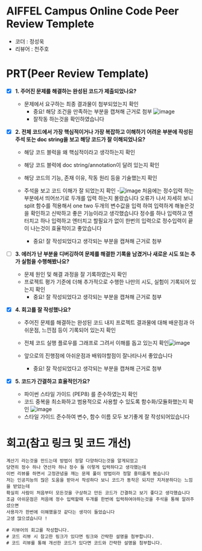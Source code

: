 # AIFFEL Campus Online Code Peer Review Templete
- 코더 : 정성욱
- 리뷰어 : 천주호


# PRT(Peer Review Template)
- [x]  **1. 주어진 문제를 해결하는 완성된 코드가 제출되었나요?**
    - 문제에서 요구하는 최종 결과물이 첨부되었는지 확인
        - 중요! 해당 조건을 만족하는 부분을 캡쳐해 근거로 첨부   ![image](https://github.com/user-attachments/assets/9547799b-35b6-433f-9256-5a4cb4b3985b)
        - 잘작동 하는것을 확인하였습니다

    
- [x]  **2. 전체 코드에서 가장 핵심적이거나 가장 복잡하고 이해하기 어려운 부분에 작성된 
주석 또는 doc string을 보고 해당 코드가 잘 이해되었나요?**
    - 해당 코드 블럭을 왜 핵심적이라고 생각하는지 확인
    - 해당 코드 블럭에 doc string/annotation이 달려 있는지 확인
    - 해당 코드의 기능, 존재 이유, 작동 원리 등을 기술했는지 확인
    - 주석을 보고 코드 이해가 잘 되었는지 확인
    -![image](https://github.com/user-attachments/assets/dadc9bd2-3ff0-4ef6-8302-fbc4bb5e358e)
       처음에는 정수입력 하는부분에서 띄어쓰기로 두개를 입력 하는지 몰랐습니다
      오류가 나서 자세히 보니 split 함수를 적용해서 one two 두개의 변수값을 입력 하여 입력하게 해놓은것을 확인하고
      신박하고 좋은 기능이라고 생각했습니다
      정수를 하나 입력하고 엔터치고 하나 입력하고 엔터치고 할필요가 없이 한번의 입력으로 정수입력이 끝이 나는것이 효율적이고 좋았습니다

        - 중요! 잘 작성되었다고 생각되는 부분을 캡쳐해 근거로 첨부
        
- [ ]  **3. 에러가 난 부분을 디버깅하여 문제를 해결한 기록을 남겼거나
새로운 시도 또는 추가 실험을 수행해봤나요?**
    - 문제 원인 및 해결 과정을 잘 기록하였는지 확인
    - 프로젝트 평가 기준에 더해 추가적으로 수행한 나만의 시도, 
    실험이 기록되어 있는지 확인
        - 중요! 잘 작성되었다고 생각되는 부분을 캡쳐해 근거로 첨부
        
- [x]  **4. 회고를 잘 작성했나요?**
    - 주어진 문제를 해결하는 완성된 코드 내지 프로젝트 결과물에 대해
    배운점과 아쉬운점, 느낀점 등이 기록되어 있는지 확인
    - 전체 코드 실행 플로우를 그래프로 그려서 이해를 돕고 있는지 확인![image](https://github.com/user-attachments/assets/f5bfa586-07da-484c-9ccc-7bcc3e226377)
    - 앞으로의 진행점에 아쉬운점과 배워야할점이 잘나타나서 좋았습니다 

        - 중요! 잘 작성되었다고 생각되는 부분을 캡쳐해 근거로 첨부
        
- [x]  **5. 코드가 간결하고 효율적인가요?**
    - 파이썬 스타일 가이드 (PEP8) 를 준수하였는지 확인
    - 코드 중복을 최소화하고 범용적으로 사용할 수 있도록 함수화/모듈화했는지 확인
    ![image](https://github.com/user-attachments/assets/a093d7bf-b5d8-489b-9c7a-6ef9fada8402)
    - 스타일 가이드 준수하여 변수, 함수 이름 모두 보기좋게 잘 작성되어있습니다 


# 회고(참고 링크 및 코드 개선)
```
계산기 라는것을 만드는데 방법이 정말 다양하다는것을 알게되었고
당연히 정수 하나 연산자 하나 정수 둘 이렇게 입력하다고 생각했는데
이번 리뷰를 하면서 고정관념을 깨는 문제 풀이 방법이라 정말 흥미롭게 봤습니다
저는 인공지능의 많은 도움을 받아서 작성하다 보니 코드가 동작은 되지만 지저분하다는 느낌을 받았는데
확실히 사람이 처음부터 모든것을 구상하고 만든 코드가 간결하고 보기 좋다고 생각했습니다
조금 아쉬운점은 처음에 정수 입력할때 두개를 한번에 입력하여야하는것을 주석을 통해 알려주셨으면
사용자가 한번에 이해했을것 같다는 생각이 들었습니다
고생 많으셨습니다 ! 

# 리뷰어의 회고를 작성합니다.
# 코드 리뷰 시 참고한 링크가 있다면 링크와 간략한 설명을 첨부합니다.
# 코드 리뷰를 통해 개선한 코드가 있다면 코드와 간략한 설명을 첨부합니다.
```

